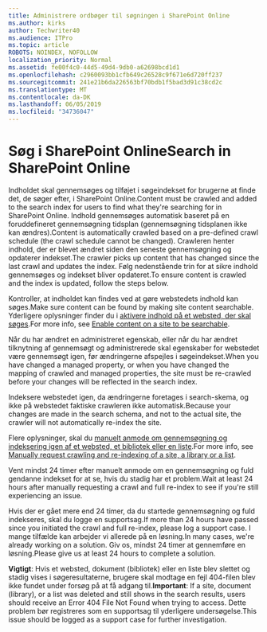 ```yaml
---
title: Administrere ordbøger til søgningen i SharePoint Online
ms.author: kirks
author: Techwriter40
ms.audience: ITPro
ms.topic: article
ROBOTS: NOINDEX, NOFOLLOW
localization_priority: Normal
ms.assetid: fe00f4c0-44d5-49d4-9db0-a62698bcd1d1
ms.openlocfilehash: c2960093bb1cfb649c26528c9f671e6d720ff237
ms.sourcegitcommit: 241e21b6da226563bf70bdb1f5bad3d91c38cd2c
ms.translationtype: MT
ms.contentlocale: da-DK
ms.lasthandoff: 06/05/2019
ms.locfileid: "34736047"
---
```

# <a name="search-in-sharepoint-online"></a><span data-ttu-id="f136f-102">Søg i SharePoint Online</span><span class="sxs-lookup"><span data-stu-id="f136f-102">Search in SharePoint Online</span></span>

<span data-ttu-id="f136f-103">Indholdet skal gennemsøges og tilføjet i søgeindekset for brugerne at finde det, de søger efter, i SharePoint Online.</span><span class="sxs-lookup"><span data-stu-id="f136f-103">Content must be crawled and added to the search index for users to find what they're searching for in SharePoint Online.</span></span> <span data-ttu-id="f136f-104">Indhold gennemsøges automatisk baseret på en foruddefineret gennemsøgning tidsplan (gennemsøgning tidsplanen ikke kan ændres).</span><span class="sxs-lookup"><span data-stu-id="f136f-104">Content is automatically crawled based on a pre-defined crawl schedule (the crawl schedule cannot be changed).</span></span> <span data-ttu-id="f136f-105">Crawleren henter indhold, der er blevet ændret siden den seneste gennemsøgning og opdaterer indekset.</span><span class="sxs-lookup"><span data-stu-id="f136f-105">The crawler picks up content that has changed since the last crawl and updates the index.</span></span> <span data-ttu-id="f136f-106">Følg nedenstående trin for at sikre indhold gennemsøges og indekset bliver opdateret.</span><span class="sxs-lookup"><span data-stu-id="f136f-106">To ensure content is crawled and the index is updated, follow the steps below.</span></span>

<span data-ttu-id="f136f-107">Kontroller, at indholdet kan findes ved at gøre webstedets indhold kan søges.</span><span class="sxs-lookup"><span data-stu-id="f136f-107">Make sure content can be found by making site content searchable.</span></span> <span data-ttu-id="f136f-108">Yderligere oplysninger finder du i [aktivere indhold på et websted, der skal søges](https://docs.microsoft.com/en-us/sharepoint/make-site-content-searchable).</span><span class="sxs-lookup"><span data-stu-id="f136f-108">For more info, see [Enable content on a site to be searchable](https://docs.microsoft.com/en-us/sharepoint/make-site-content-searchable).</span></span>

<span data-ttu-id="f136f-109">Når du har ændret en administreret egenskab, eller når du har ændret tilknytning af gennemsøgt og administrerede skal egenskaber for webstedet være gennemsøgt igen, før ændringerne afspejles i søgeindekset.</span><span class="sxs-lookup"><span data-stu-id="f136f-109">When you have changed a managed property, or when you have changed the mapping of crawled and managed properties, the site must be re-crawled before your changes will be reflected in the search index.</span></span> 

<span data-ttu-id="f136f-110">Indeksere webstedet igen, da ændringerne foretages i search-skema, og ikke på webstedet faktiske crawleren ikke automatisk.</span><span class="sxs-lookup"><span data-stu-id="f136f-110">Because your changes are made in the search schema, and not to the actual site, the crawler will not automatically re-index the site.</span></span> 

<span data-ttu-id="f136f-111">Flere oplysninger, skal du [manuelt anmode om gennemsøgning og indeksering igen af et websted, et bibliotek eller en liste](https://docs.microsoft.com/en-us/sharepoint/crawl-site-conten).</span><span class="sxs-lookup"><span data-stu-id="f136f-111">For more info, see [Manually request crawling and re-indexing of a site, a library or a list](https://docs.microsoft.com/en-us/sharepoint/crawl-site-conten).</span></span>

 <span data-ttu-id="f136f-112">Vent mindst 24 timer efter manuelt anmode om en gennemsøgning og fuld gendanne indekset for at se, hvis du stadig har et problem.</span><span class="sxs-lookup"><span data-stu-id="f136f-112">Wait at least 24 hours after manually requesting a crawl and full re-index to see if you're still experiencing an issue.</span></span> 

<span data-ttu-id="f136f-113">Hvis der er gået mere end 24 timer, da du startede gennemsøgning og fuld indekseres, skal du logge en supportsag.</span><span class="sxs-lookup"><span data-stu-id="f136f-113">If more than 24 hours have passed since you initiated the crawl and full re-index, please log a support case.</span></span> <span data-ttu-id="f136f-114">I mange tilfælde kan arbejder vi allerede på en løsning.</span><span class="sxs-lookup"><span data-stu-id="f136f-114">In many cases, we're already working on a solution.</span></span> <span data-ttu-id="f136f-115">Giv os, mindst 24 timer at gennemføre en løsning.</span><span class="sxs-lookup"><span data-stu-id="f136f-115">Please give us at least 24 hours to complete a solution.</span></span>

<span data-ttu-id="f136f-116">**Vigtigt**: Hvis et websted, dokument (bibliotek) eller en liste blev slettet og stadig vises i søgeresultaterne, brugere skal modtage en fejl 404-filen blev ikke fundet under forsøg på at få adgang til.</span><span class="sxs-lookup"><span data-stu-id="f136f-116">**Important**: If a site, document (library), or a list was deleted and still shows in the search results, users should receive an Error 404 File Not Found when trying to access.</span></span> <span data-ttu-id="f136f-117">Dette problem bør registreres som en supportsag til yderligere undersøgelse.</span><span class="sxs-lookup"><span data-stu-id="f136f-117">This issue should be logged as a support case for further investigation.</span></span> 



